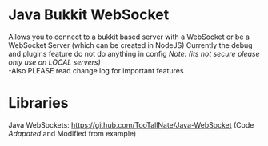 # Java Bukkit WebSocket
Allows you to connect to a bukkit based server with a WebSocket or be a WebSocket Server (which can be created in NodeJS)
Currently the debug and plugins feature do not do anything in config 
*Note: (its not secure please only use on LOCAL servers)* <br />
-Also PLEASE read change log for important features

# Libraries
Java WebSockets: https://github.com/TooTallNate/Java-WebSocket (Code *Adapated* and Modified from example)
